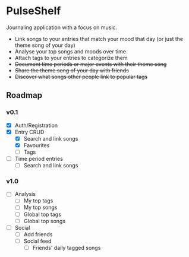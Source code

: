 # PulseShelf

Journaling application with a focus on music. 
- Link songs to your entries that match your mood that day (or just the theme song of your day)
- Analyse your top songs and moods over time
- Attach tags to your entries to categorize them
- ~~Document time periods or major events with their theme song~~
- ~~Share the theme song of your day with friends~~
- ~~Discover what songs other people link to popular tags~~

## Roadmap

### v0.1

- [x] Auth/Registration
- [x] Entry CRUD
  - [x] Search and link songs
  - [x] Favourites
  - [ ] Tags
- [ ] Time period entries
  - [ ] Search and link songs

### v1.0

- [ ] Analysis
    - [ ] My top tags
    - [ ] My top songs
    - [ ] Global top tags
    - [ ] Global top songs
- [ ] Social
    - [ ] Add friends
    - [ ] Social feed
        - [ ] Friends' daily tagged songs